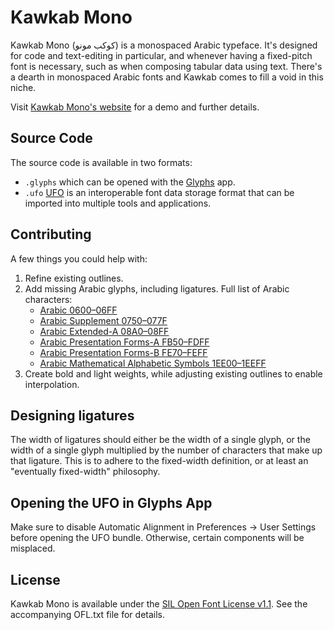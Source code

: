 # Kawkab Mono
Kawkab Mono (كوكب مونو) is a monospaced Arabic typeface. It's designed for code and text-editing in particular, and whenever having a fixed-pitch font is necessary, such as when composing tabular data using text. There's a dearth in monospaced Arabic fonts and Kawkab comes to fill a void in this niche.

Visit [Kawkab Mono's website](http://makkuk.com/kawkab-mono) for a demo and further details.

## Source Code
The source code is available in two formats:

- `.glyphs` which can be opened with the [Glyphs](https://www.glyphsapp.com/) app.
- `.ufo` [UFO](http://unifiedfontobject.org/) is an interoperable font data storage format that can be imported into multiple tools and applications.


## Contributing
A few things you could help with:

1. Refine existing outlines.
2. Add missing Arabic glyphs, including ligatures. Full list of Arabic characters:
	- [Arabic 0600–06FF](http://unicode.org/charts/PDF/U0600.pdf)
	- [Arabic Supplement 0750–077F](http://unicode.org/charts/PDF/U0750.pdf)
	- [Arabic Extended-A 08A0–08FF](http://unicode.org/charts/PDF/U08A0.pdf)
	- [Arabic Presentation Forms-A FB50–FDFF](http://unicode.org/charts/PDF/UFB50.pdf)
	- [Arabic Presentation Forms-B FE70–FEFF](http://unicode.org/charts/PDF/UFE70.pdf)
	- [Arabic Mathematical Alphabetic Symbols 1EE00–1EEFF](http://www.unicode.org/charts/PDF/U1EE00.pdf)
3. Create bold and light weights, while adjusting existing outlines to enable interpolation.

## Designing ligatures
The width of ligatures should either be the width of a single glyph, or the width of a single glyph multiplied by the number of characters that make up that ligature. This is to adhere to the fixed-width definition, or at least an "eventually fixed-width" philosophy.

## Opening the UFO in Glyphs App
Make sure to disable Automatic Alignment in Preferences -> User Settings before opening the UFO bundle. Otherwise, certain components will be misplaced.

## License
Kawkab Mono is available under the [SIL Open Font License v1.1](http://scripts.sil.org/OFL). See the accompanying OFL.txt file for details.

